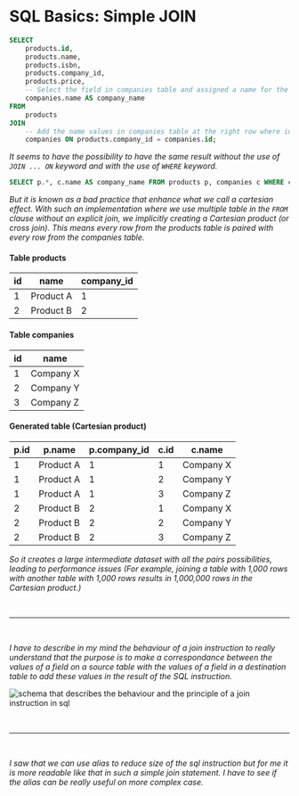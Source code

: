 # SQL Basics: Simple JOIN
```sql
SELECT 
    products.id,
    products.name,
    products.isbn,
    products.company_id,
    products.price,
    -- Select the field in companies table and assigned a name for the field in the result
    companies.name AS company_name
FROM 
    products 
JOIN 
    -- Add the name values in companies table at the right row where id value on the company table is the same that company_id value in products table.
    companies ON products.company_id = companies.id;
```

_It seems to have the possibility to have the same result without the use of `JOIN ... ON` keyword and with the use of `WHERE` keyword._
```sql
SELECT p.*, c.name AS company_name FROM products p, companies c WHERE c.id = p.company_id
```
_But it is known as a bad practice that enhance what we call a cartesian effect. With such an implementation where we use multiple table in the `FROM` clause without an explicit join, we implicitly creating a Cartesian product (or cross join). This means every row from the products table is paired with every row from the companies table._

#### Table products
| id  | name      | company_id |
| --- | --------- | ---------- |
| 1   | Product A | 1          |
| 2   | Product B | 2          |

#### Table companies
| id  | name      |
| --- | --------- |
| 1   | Company X |
| 2   | Company Y |
| 3   | Company Z |

#### Generated table (Cartesian product)

| p.id | p.name    | p.company_id | c.id | c.name    |
| ---- | --------- | ------------ | ---- | --------- |
| 1    | Product A | 1            | 1    | Company X |
| 1    | Product A | 1            | 2    | Company Y |
| 1    | Product A | 1            | 3    | Company Z |
| 2    | Product B | 2            | 1    | Company X |
| 2    | Product B | 2            | 2    | Company Y |
| 2    | Product B | 2            | 3    | Company Z |

_So it creates a large intermediate dataset with all the pairs possibilities, leading to performance issues (For example, joining a table with 1,000 rows with another table with 1,000 rows results in 1,000,000 rows in the Cartesian product.)_

<br>

---
<br>

_I have to describe in my mind the behaviour of a join instruction to really understand that the purpose is to make a correspondance between the values of a field on a source table with the values of a field in a destination table to add these values in the result of the SQL instruction._

![schema that describes the behaviour and the principle of a join instruction in sql](assets/join.png)

<br>

---
<br>

_I saw that we can use alias to reduce size of the sql instruction but for me it is more readable like that in such a simple join statement. I have to see if the alias can be really useful on more complex case._